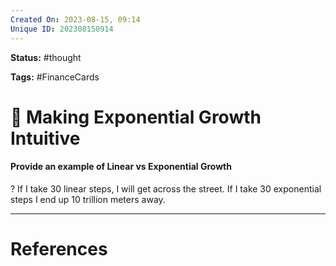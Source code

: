 ```yaml
---
Created On: 2023-08-15, 09:14
Unique ID: 202308150914
---
```

**Status:** #thought 

**Tags:**  #FinanceCards 

# 🔼 Making Exponential Growth Intuitive

#### Provide an example of Linear vs Exponential Growth
?
If I take 30 linear steps, I will get across the street. If I take 30 exponential steps I end up 10 trillion meters away.
<!--SR:!2023-09-21,25,250-->


---
# References
